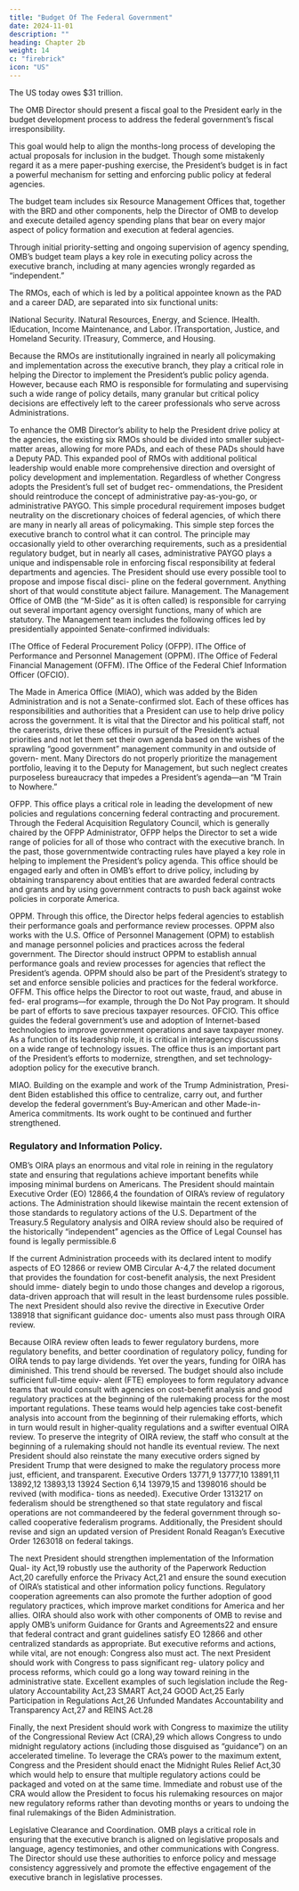 ```yaml
---
title: "Budget Of The Federal Government"
date: 2024-11-01
description: ""
heading: Chapter 2b
weight: 14
c: "firebrick"
icon: "US"
---
```



The US today owes $31 trillion.

The OMB Director should present a fiscal goal to the President early in the budget development process to address the federal government’s fiscal irresponsibility. 

This goal would help to align the months-long process of developing the actual proposals for inclusion in the budget. Though some mistakenly regard it as a mere paper-pushing exercise, the President’s budget is in fact a powerful mechanism for setting and enforcing public policy at federal agencies.

The budget team includes six Resource Management Offices that, together with the BRD and other components, help the Director of OMB to develop and execute detailed agency spending plans that bear on every major aspect of policy formation and execution at federal agencies.

Through initial priority-setting and ongoing supervision of agency spending, OMB’s budget team plays a key role in executing policy across the executive branch, including at many agencies wrongly regarded as “independent.”

The RMOs, each of which is led by a political appointee known as the PAD and a career DAD, are separated into six functional units:

lNational Security.
lNatural Resources, Energy, and Science.
lHealth.
lEducation, Income Maintenance, and Labor.
lTransportation, Justice, and Homeland Security.
lTreasury, Commerce, and Housing.

Because the RMOs are institutionally ingrained in nearly all policymaking and
implementation across the executive branch, they play a critical role in helping the
Director to implement the President’s public policy agenda. However, because each
RMO is responsible for formulating and supervising such a wide range of policy
details, many granular but critical policy decisions are effectively left to the career
professionals who serve across Administrations.

To enhance the OMB Director’s ability to help the President drive policy at the
agencies, the existing six RMOs should be divided into smaller subject-matter areas,
allowing for more PADs, and each of these PADs should have a Deputy PAD. This
expanded pool of RMOs with additional political leadership would enable more
comprehensive direction and oversight of policy development and implementation.
Regardless of whether Congress adopts the President’s full set of budget rec-
ommendations, the President should reintroduce the concept of administrative
pay-as-you-go, or administrative PAYGO. This simple procedural requirement
imposes budget neutrality on the discretionary choices of federal agencies, of
which there are many in nearly all areas of policymaking. This simple step forces
the executive branch to control what it can control. The principle may occasionally
yield to other overarching requirements, such as a presidential regulatory budget,
but in nearly all cases, administrative PAYGO plays a unique and indispensable
role in enforcing fiscal responsibility at federal departments and agencies.
The President should use every possible tool to propose and impose fiscal disci-
pline on the federal government. Anything short of that would constitute abject failure.
Management. The Management Office of OMB (the “M-Side” as it is often
called) is responsible for carrying out several important agency oversight functions,
many of which are statutory. The Management team includes the following offices
led by presidentially appointed Senate-confirmed individuals:

lThe Office of Federal Procurement Policy (OFPP).
lThe Office of Performance and Personnel Management (OPPM).
lThe Office of Federal Financial Management (OFFM).
lThe Office of the Federal Chief Information Officer (OFCIO).


The Made in America Office (MIAO), which was added by the Biden
Administration and is not a Senate-confirmed slot.
Each of these offices has responsibilities and authorities that a President can
use to help drive policy across the government. It is vital that the Director and his
political staff, not the careerists, drive these offices in pursuit of the President’s
actual priorities and not let them set their own agenda based on the wishes of the
sprawling “good government” management community in and outside of govern-
ment. Many Directors do not properly prioritize the management portfolio, leaving
it to the Deputy for Management, but such neglect creates purposeless bureaucracy
that impedes a President’s agenda—an “M Train to Nowhere.”

OFPP. This office plays a critical role in leading the development of new policies
and regulations concerning federal contracting and procurement. Through the
Federal Acquisition Regulatory Council, which is generally chaired by the OFPP
Administrator, OFPP helps the Director to set a wide range of policies for all of
those who contract with the executive branch. In the past, those governmentwide
contracting rules have played a key role in helping to implement the President’s
policy agenda. This office should be engaged early and often in OMB’s effort to drive
policy, including by obtaining transparency about entities that are awarded federal
contracts and grants and by using government contracts to push back against woke
policies in corporate America.

OPPM. Through this office, the Director helps federal agencies to establish their
performance goals and performance review processes. OPPM also works with the
U.S. Office of Personnel Management (OPM) to establish and manage personnel
policies and practices across the federal government. The Director should instruct
OPPM to establish annual performance goals and review processes for agencies
that reflect the President’s agenda. OPPM should also be part of the President’s
strategy to set and enforce sensible policies and practices for the federal workforce.
OFFM. This office helps the Director to root out waste, fraud, and abuse in fed-
eral programs—for example, through the Do Not Pay program. It should be part of
efforts to save precious taxpayer resources.
OFCIO. This office guides the federal government’s use and adoption of Internet-based technologies to improve government operations and save taxpayer money. As a function of its leadership role, it is critical in interagency discussions
on a wide range of technology issues. The office thus is an important part of the
President’s efforts to modernize, strengthen, and set technology-adoption policy
for the executive branch.

MIAO. Building on the example and work of the Trump Administration, Presi-
dent Biden established this office to centralize, carry out, and further develop the
federal government’s Buy-American and other Made-in-America commitments.
Its work ought to be continued and further strengthened.


### Regulatory and Information Policy. 

OMB’s OIRA plays an enormous and
vital role in reining in the regulatory state and ensuring that regulations achieve
important benefits while imposing minimal burdens on Americans. The President
should maintain Executive Order (EO) 12866,4 the foundation of OIRA’s review
of regulatory actions. The Administration should likewise maintain the recent
extension of those standards to regulatory actions of the U.S. Department of the
Treasury.5 Regulatory analysis and OIRA review should also be required of the
historically “independent” agencies as the Office of Legal Counsel has found is
legally permissible.6

If the current Administration proceeds with its declared intent to modify
aspects of EO 12866 or review OMB Circular A-4,7 the related document that
provides the foundation for cost-benefit analysis, the next President should imme-
diately begin to undo those changes and develop a rigorous, data-driven approach
that will result in the least burdensome rules possible. The next President should
also revive the directive in Executive Order 138918 that significant guidance doc-
uments also must pass through OIRA review.

Because OIRA review often leads to fewer regulatory burdens, more regulatory
benefits, and better coordination of regulatory policy, funding for OIRA tends to
pay large dividends. Yet over the years, funding for OIRA has diminished. This
trend should be reversed. The budget should also include sufficient full-time equiv-
alent (FTE) employees to form regulatory advance teams that would consult with
agencies on cost-benefit analysis and good regulatory practices at the beginning
of the rulemaking process for the most important regulations. These teams would
help agencies take cost-benefit analysis into account from the beginning of their
rulemaking efforts, which in turn would result in higher-quality regulations and a
swifter eventual OIRA review. To preserve the integrity of OIRA review, the staff
who consult at the beginning of a rulemaking should not handle its eventual review.
The next President should also reinstate the many executive orders signed
by President Trump that were designed to make the regulatory process more
just, efficient, and transparent. Executive Orders 13771,9 13777,10 13891,11 13892,12
13893,13 13924 Section 6,14 13979,15 and 1398016 should be revived (with modifica-
tions as needed). Executive Order 1313217 on federalism should be strengthened
so that state regulatory and fiscal operations are not commandeered by the federal government through so-called cooperative federalism programs. Additionally, the
President should revise and sign an updated version of President Ronald Reagan’s
Executive Order 1263018 on federal takings.

The next President should strengthen implementation of the Information Qual-
ity Act,19 robustly use the authority of the Paperwork Reduction Act,20 carefully
enforce the Privacy Act,21 and ensure the sound execution of OIRA’s statistical
and other information policy functions. Regulatory cooperation agreements can
also promote the further adoption of good regulatory practices, which improve
market conditions for America and her allies. OIRA should also work with other
components of OMB to revise and apply OMB’s uniform Guidance for Grants and
Agreements22 and ensure that federal contract and grant guidelines satisfy EO
12866 and other centralized standards as appropriate.
But executive reforms and actions, while vital, are not enough: Congress also
must act. The next President should work with Congress to pass significant reg-
ulatory policy and process reforms, which could go a long way toward reining in
the administrative state. Excellent examples of such legislation include the Reg-
ulatory Accountability Act,23 SMART Act,24 GOOD Act,25 Early Participation in
Regulations Act,26 Unfunded Mandates Accountability and Transparency Act,27
and REINS Act.28

Finally, the next President should work with Congress to maximize the utility
of the Congressional Review Act (CRA),29 which allows Congress to undo midnight
regulatory actions (including those disguised as “guidance”) on an accelerated
timeline. To leverage the CRA’s power to the maximum extent, Congress and
the President should enact the Midnight Rules Relief Act,30 which would help to
ensure that multiple regulatory actions could be packaged and voted on at the same
time. Immediate and robust use of the CRA would allow the President to focus
his rulemaking resources on major new regulatory reforms rather than devoting
months or years to undoing the final rulemakings of the Biden Administration.

Legislative Clearance and Coordination. OMB plays a critical role in ensuring that the executive branch is aligned on legislative proposals and language, agency testimonies, and other communications with Congress. The Director should
use these authorities to enforce policy and message consistency aggressively and
promote the effective engagement of the executive branch in legislative processes.
